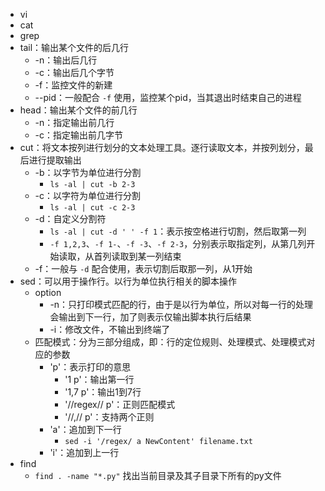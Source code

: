 * vi
* cat
* grep
* tail：输出某个文件的后几行
    - -n：输出后几行
    - -c：输出后几个字节
    - -f：监控文件的新建
    - --pid：一般配合 `-f` 使用，监控某个pid，当其退出时结束自己的进程
* head：输出某个文件的前几行
    - -n：指定输出前几行
    - -c：指定输出前几字节
* cut：将文本按列进行划分的文本处理工具。逐行读取文本，并按列划分，最后进行提取输出
    - -b：以字节为单位进行分割
        * `ls -al | cut -b 2-3`
    - -c：以字符为单位进行分割
        * `ls -al | cut -c 2-3`
    - -d：自定义分割符
        * `ls -al | cut -d ' ' -f 1`：表示按空格进行切割，然后取第一列
        * `-f 1,2,3`、`-f 1-`、`-f -3`、`-f 2-3`，分别表示取指定列，从第几列开始读取，从首列读取到某一列结束
    - -f：一般与 `-d` 配合使用，表示切割后取那一列，从1开始
* sed：可以用于操作行。以行为单位执行相关的脚本操作
    * option
        - -n：只打印模式匹配的行，由于是以行为单位，所以对每一行的处理会输出到下一行，加了则表示仅输出脚本执行后结果
        - -i：修改文件，不输出到终端了
    * 匹配模式：分为三部分组成，即：行的定位规则、处理模式、处理模式对应的参数
        * 'p'：表示打印的意思
            - '1 p'：输出第一行
            - '1,7 p'：输出1到7行
            - '/\/regex\// p'：正则匹配模式
            - '//,// p'：支持两个正则
        * 'a'：追加到下一行
            - `sed -i '/regex/ a NewContent' filename.txt`
        * 'i'：追加到上一行
* find
    * `find . -name "*.py"` 找出当前目录及其子目录下所有的py文件